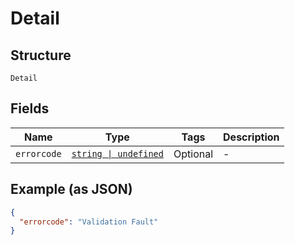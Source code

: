 
# Detail

## Structure

`Detail`

## Fields

| Name | Type | Tags | Description |
|  --- | --- | --- | --- |
| `errorcode` | [`string \| undefined`](../../doc/models/string-enum.md) | Optional | - |

## Example (as JSON)

```json
{
  "errorcode": "Validation Fault"
}
```

